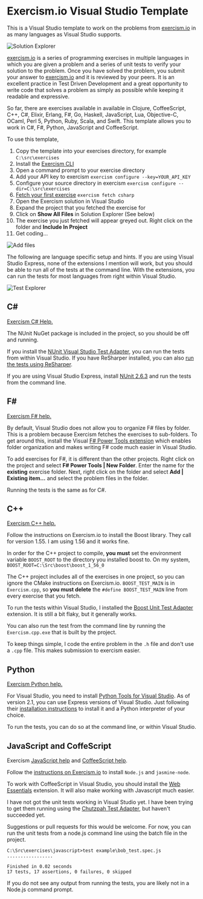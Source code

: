 # Exercism.io Visual Studio Template #

This is a Visual Studio template to work on the problems from [exercism.io](http://exercism.io) in as many languages as Visual Studio supports.

![Solution Explorer](https://raw.githubusercontent.com/rprouse/Exercism.VisualStudio/master/images/SolutionExplorer.png)

[exercism.io](http://exercism.io) is a series of programming exercises in multiple languages in which you are given a problem and a series of unit tests to verify your solution to the problem. Once you have solved the problem, you submit your answer to [exercism.io](http://exercism.io) and it is reviewed by your peers. It is an excellent practice in Test Driven Development and a great opportunity to write code that solves a problem as simply as possible while keeping it readable and expressive.

So far, there are exercises available in available in Clojure, CoffeeScript, C++, C#, Elixir, Erlang, F#, Go, Haskell, JavaScript, Lua, Objective-C, OCaml, Perl 5, Python, Ruby, Scala, and Swift. This template allows you to work in C#, F#, Python, JavaScript and CoffeeScript.

To use this template,

1. Copy the template into your exercises directory, for example `C:\src\exercises`
2. Install the [Exercism CLI](http://help.exercism.io/installing-the-cli.html)
3. Open a command prompt to your exercise directory 
4. Add your API key to exercism `exercism configure --key=YOUR_API_KEY`
5. Configure your source directory in exercism `exercism configure --dir=C:\src\exercises`
6. [Fetch your first exercise](http://help.exercism.io/fetching-exercises.html) `exercism fetch csharp`
7. Open the Exercism solution in Visual Studio
8. Expand the project that you fetched the exercise for
9. Click on **Show All Files** in Solution Explorer (See below)
10. The exercise you just fetched will appear greyed out. Right click on the folder and **Include In Project**
11. Get coding...

![Add files](https://raw.githubusercontent.com/rprouse/Exercism.VisualStudio/master/images/AddFiles.png)

The following are language specific setup and hints. If you are using Visual Studio Express, none of the extensions I mention will work, but you should be able to run all of the tests at the command line. With the extensions, you can run the tests for most languages from right within Visual Studio.

![Test Explorer](https://raw.githubusercontent.com/rprouse/Exercism.VisualStudio/master/images/TestExplorer.png)

## C# ##

[Exercism C# Help.](http://help.exercism.io/getting-started-with-csharp.html)

The NUnit NuGet package is included in the project, so you should be off and running.

If you install the [NUnit Visual Studio Test Adapter](https://visualstudiogallery.msdn.microsoft.com/6ab922d0-21c0-4f06-ab5f-4ecd1fe7175d), you can run the tests from within Visual Studio. If you have ReSharper installed, you can also [run the tests using ReSharper](https://www.jetbrains.com/resharper/features/unit_testing.html).

If you are using Visual Studio Express, install [NUnit 2.6.3](http://www.nunit.org/) and run the tests from the command line.

## F# ##

[Exercism F# help.](http://help.exercism.io/getting-started-with-fsharp.html)

By default, Visual Studio does not allow you to organize F# files by folder. This is a problem because Exercism fetches the exercises to sub-folders. To get around this, install the Visual [F# Power Tools extension](http://fsprojects.github.io/VisualFSharpPowerTools/) which enables folder organization and makes writing F# code much easier in Visual Studio.

To add exercises for F#, it is different than the other projects. Right click on the project and select **F# Power Tools | New Folder**. Enter the name for the **existing** exercise folder. Next, right click on the folder and select **Add | Existing item...** and select the problem files in the folder. 

Running the tests is the same as for C#.

## C++ ##

[Exercism C++ help.](http://help.exercism.io/getting-started-with-cpp.html)

Follow the instructions on Exercism.io to install the Boost library. They call for version 1.55. I am using 1.56 and it works fine. 

In order for the C++ project to compile, **you must** set the environment variable `BOOST_ROOT` to the directory you installed boost to. On my system, `BOOST_ROOT=C:\Src\boost\boost_1_56_0`

The C++ project includes all of the exercises in one project, so you can ignore the CMake instructions on Exercism.io. `BOOST_TEST_MAIN` is in `Exercism.cpp`, so **you must delete** the `#define BOOST_TEST_MAIN` line from every exercise that you fetch. 

To run the tests within Visual Studio, I installed the [Boost Unit Test Adapter](https://visualstudiogallery.msdn.microsoft.com/5f4ae1bd-b769-410e-8238-fb30beda987f) extension. It is still a bit flaky, but it generally works.

You can also run the test from the command line by running the `Exercism.cpp.exe` that is built by the project.

To keep things simple, I code the entire problem in the `.h` file and don't use a `.cpp` file. This makes submission to exercism easier. 

## Python ##

[Exercism Python help.](http://help.exercism.io/getting-started-with-python.html)

For Visual Studio, you need to install [Python Tools for Visual Studio](https://visualstudiogallery.msdn.microsoft.com/5f4ae1bd-b769-410e-8238-fb30beda987f). As of version 2.1, you can use Express versions of Visual Studio. Just following their [installation instructions](https://pytools.codeplex.com/wikipage?title=PTVS%20Installation) to install it and a Python interpreter of your choice.

To run the tests, you can do so at the command line, or within Visual Studio.

## JavaScript and CoffeScript ##

Exercism [JavaScript help](http://help.exercism.io/getting-started-with-javascript.html) and [CoffeeScript help](http://help.exercism.io/getting-started-with-coffeescript.html).

Follow the [instructions on Exercism.io](http://help.exercism.io/getting-started-with-javascript.html) to install `Node.js` and `jasmine-node`.

To work with CoffeeScript in Visual Studio, you should install the [Web Essentials](http://vswebessentials.com/) extension. It will also make working with Javascript much easier.

I have not got the unit tests working in Visual Studio yet. I have been trying to get them running using the [Chutzpah Test Adapter](http://mmanela.github.io/chutzpah/), but haven't succeeded yet.

Suggestions or pull requests for this would be welcome. For now, you can run the unit tests from a node.js command line using the batch file in the project.

```
C:\Src\exercises\javascript>test example\bob_test.spec.js
.................

Finished in 0.02 seconds
17 tests, 17 assertions, 0 failures, 0 skipped
```

If you do not see any output from running the tests, you are likely not in a Node.js command prompt.